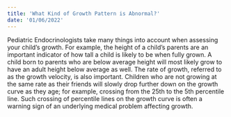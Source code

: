 ```yaml
---
title: 'What Kind of Growth Pattern is Abnormal?'
date: '01/06/2022'
---
```

Pediatric Endocrinologists take many things into account when assessing your child’s growth. For example, the height of a child’s parents are an important indicator of how tall a child is likely to be when fully grown. A child born to parents who are below average height will most likely grow to have an adult height below average as well. The rate of growth, referred to as the growth velocity, is also important. Children who are not growing at the same rate as their friends will slowly drop further down on the growth curve as they age; for example, crossing from the 25th to the 5th percentile line. Such crossing of percentile lines on the growth curve is often a warning sign of an underlying medical problem affecting growth.